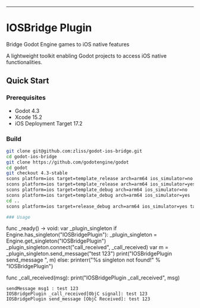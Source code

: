 ---
# IOSBridge Plugin

Bridge Godot Engine games to iOS native features

A lightweight toolkit enabling Godot projects to access iOS native functionalities.


## Quick Start

### Prerequisites
- Godot 4.3
- Xcode 15.2
- iOS Deployment Target 17.2

### Build
```sh
git clone git@github.com:zliss/godot-ios-bridge.git
cd godot-ios-bridge
git clone https://github.com/godotengine/godot
cd godot
git checkout 4.3-stable
scons platform=ios target=template_release arch=arm64 ios_simulator=no
scons platform=ios target=template_release arch=arm64 ios_simulator=yes
scons platform=ios target=template_debug arch=arm64 ios_simulator=no
scons platform=ios target=template_debug arch=arm64 ios_simulator=yes
cd ..
scons platform=ios target=release_debug arch=arm64 ios_simulator=yes target_name=IOSBridgePlugin version=4.3

### Usage
```
func _ready() -> void:
	var _plugin_singleton
	if Engine.has_singleton("IOSBridgePlugin"):
		_plugin_singleton = Engine.get_singleton("IOSBridgePlugin")
		_plugin_singleton.connect("call_received", _call_received)
		var m = _plugin_singleton.send_message("test 123")
		print("IOSBridgePlugin send_message ", m)
	else:
		printerr("%s singleton not found!" % "IOSBridgePlugin")

func _call_received(msg):
	print("IOSBridgePlugin _call_received", msg)

```
sendMessage msg1 : test 123
IOSBridgePlugin _call_received[ObjC signal]: test 123
IOSBridgePlugin send_message [ObjC Received]: test 123